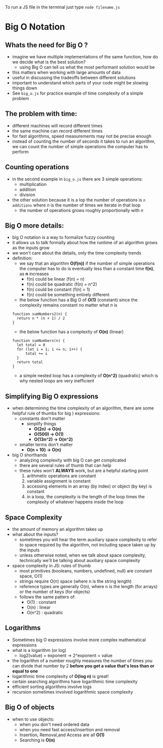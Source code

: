 To run a JS  file in the terminal just type `node filename.js`

# Big O Notation

## Whats the need for Big O ?
- imagine we have multiple implementations of the same function, how do we decide what is the best solution?
  - using Big O can tell us what the most performant solution would be
- this matters when working with large amounts of data
- useful in discussing the tradeoffs between different solutions
- important to understand which parts of your code might be slowing things down
- See `big_o.js` for practice example of time complexity of a simple problem

## The problem with time:
  - different machines will record different times
  - the same machine can record different times
  - for fast algorithms, speed measurements may not be precise enough
  - instead of counting the number of seconds it takes to run an algorithm, we can count the number of simple operations the computer has to perform

## Counting operations
- in the second example in `big_o.js` there are 3 simple operations:
  - multiplication
  - addition
  - division
- the other solution because it is a lop the number of operations is `n additions` where *n* is the number of times we iterate in that loop
  - the number of operations grows roughly proportionally with *n*

## Big O more details:
- big O notation is a way to formalize fuzzy counting
- it allows us to talk formally about how the runtime of an algorithm grows as the inputs grow
- we won't care about the details, only the time complexity trends 
- definition:
  - we say that an algorithm **O(f(n))** if the number of simple operations the computer has to do is eventually less than a constant time **f(n)**, as **n** increases
    - f(n) could be linear (f(n) = n)
    - f(n) could be quadratic (f(n) = n^2)
    - f(n) could be constant (f(n) = 1)
    - f(n) could be something entirely different 
  - the below function has a Big O of **O(1)**  (constant) since the complexity remains constant no matter what *n* is 
  ```
  function sumNumbers2(n) {
    return n * (n + 1) / 2
  }
  ```
  - the below function has a complexity of **O(n)** (linear)
  ```
  function sumNumbers(n) {
    let total = 0
    for (let i = 1; i <= n; i++) {
        total += i
    }
    return total
  }
  ```
  - a simple nested loop has a complexity of **O(n^2)** (quadratic) which is why nested loops are very inefficient 

## Simplifying Big O expressions
- when determining the time complexity of an algorithm, there are some helpful rule of thumbs for big ) expressions:
  - constants don't matter
    - simplify things
      - **O(2n) -> O(n)**
      - **O(500) -> O(1)**
      - **O(13n^2) -> O(n^2)**
  - smaller terms don't matter
    - **O(n + 10) -> O(n)**
- big O shorthands
  - analyzing complexity with big O can get complicated
  - there are several rules of thumb that can help
  - these rules won't **ALWAYS** work, but are a helpful starting point
    1. arithmetic operations are constant
    2. variable assignment is constant
    3. accessing elements in an array (by index) or object (by key) is constant
    4. in a loop, the complexity is the length of the loop times the complexity of whatever happens inside the loop

## Space Complexity
- the amount of memory an algorithm takes up
- what about the inputs?
  - sometimes you will hear the term auxiliary space complexity to refer to space required by the algorithm, not including space taken up by the inputs
  - unless otherwise noted, when we talk about space complexity, technically we'll be talking about auxiliary space complexity 
- space complexity in JS: rules of thumb
  - most primitives (booleans, numbers, undefined, null) are constant space, O(1)
  - strings require O(n) space (where n is the string length)
  - reference types are generally O(n), where n is the length (for arrays) or the number of keys (for objects)
  - follows the same patters of:
    - O(1) : constant
    - O(n) : linear
    - O(n^2) : quadratic 

## Logarithms
- Sometimes big O expressions involve more complex mathematical expressions
- what is a logarithm (or log)
  - log2(value) = exponent -> 2^exponent = value
- the logarithm of a number roughly measures the number of times you can divide that number by 2 **before you get a value that's less than or equal to one**
- logarithmic time complexity of **O(log n)** is great!
- certain searching algorithms have logarithmic time complexity
- efficient sorting algorithms involve logs
- recursion sometimes involved logarithmic space complexity

## Big O of objects
- when to use objects:
  - when you don't need ordered data
  - when you need fast access/insertion and removal
  - Insertion, Removal,and Access are all **O(1)**
  - Searching is **O(n)**


